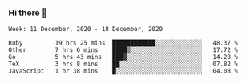 ### Hi there 👋

<!--START_SECTION:waka-->
```text
Week: 11 December, 2020 - 18 December, 2020

Ruby         19 hrs 25 mins  ████████████░░░░░░░░░░░░░   48.37 % 
Other        7 hrs 6 mins    ████▒░░░░░░░░░░░░░░░░░░░░   17.72 % 
Go           5 hrs 43 mins   ███▓░░░░░░░░░░░░░░░░░░░░░   14.28 % 
TeX          3 hrs 8 mins    ██░░░░░░░░░░░░░░░░░░░░░░░   07.82 % 
JavaScript   1 hr 38 mins    █░░░░░░░░░░░░░░░░░░░░░░░░   04.08 % 
```
<!--END_SECTION:waka-->

<!--
**yqmmm/yqmmm** is a ✨ _special_ ✨ repository because its `README.md` (this file) appears on your GitHub profile.

Here are some ideas to get you started:

- 🔭 I’m currently working on ...
- 🌱 I’m currently learning ...
- 👯 I’m looking to collaborate on ...
- 🤔 I’m looking for help with ...
- 💬 Ask me about ...
- 📫 How to reach me: ...
- 😄 Pronouns: ...
- ⚡ Fun fact: ...
-->

